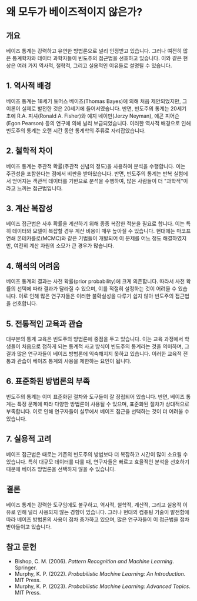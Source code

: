 # 왜 모두가 베이즈적이지 않은가?

## 개요

베이즈 통계는 강력하고 유연한 방법론으로 널리 인정받고 있습니다. 그러나 여전히 많은 통계학자와 데이터 과학자들이 빈도주의 접근법을 선호하고 있습니다. 이와 같은 현상은 여러 가지 역사적, 철학적, 그리고 실용적인 이유들로 설명될 수 있습니다.

## 1. **역사적 배경**

베이즈 통계는 18세기 토머스 베이즈(Thomas Bayes)에 의해 처음 제안되었지만, 그 이론이 실제로 발전한 것은 20세기에 들어서였습니다. 반면, 빈도주의 통계는 20세기 초에 R.A. 피셔(Ronald A. Fisher)와 예지 네이만(Jerzy Neyman), 에곤 피어슨(Egon Pearson) 등의 연구에 의해 널리 보급되었습니다. 이러한 역사적 배경으로 인해 빈도주의 통계는 오랜 시간 동안 통계학의 주류로 자리잡았습니다.

## 2. **철학적 차이**

베이즈 통계는 주관적 확률(주관적 신념의 정도)을 사용하여 분석을 수행합니다. 이는 주관성을 포함한다는 점에서 비판을 받아왔습니다. 반면, 빈도주의 통계는 반복 실험에서 얻어지는 객관적 데이터를 기반으로 분석을 수행하여, 많은 사람들이 더 "과학적"이라고 느끼는 접근법입니다.

## 3. **계산 복잡성**

베이즈 접근법은 사후 확률을 계산하기 위해 종종 복잡한 적분을 필요로 합니다. 이는 특히 데이터와 모델이 복잡할 경우 계산 비용이 매우 높아질 수 있습니다. 현대에는 마코프 연쇄 몬테카를로(MCMC)와 같은 기법들이 개발되어 이 문제를 어느 정도 해결하였지만, 여전히 계산 자원의 소모가 큰 경우가 많습니다.

## 4. **해석의 어려움**

베이즈 통계의 결과는 사전 확률(prior probability)에 크게 의존합니다. 따라서 사전 확률의 선택에 따라 결과가 달라질 수 있으며, 이를 적절히 설정하는 것이 어려울 수 있습니다. 이로 인해 많은 연구자들은 이러한 불확실성을 다루기 쉽지 않아 빈도주의 접근법을 선호합니다.

## 5. **전통적인 교육과 관습**

대부분의 통계 교육은 빈도주의 방법론에 중점을 두고 있습니다. 이는 교육 과정에서 학생들이 처음으로 접하게 되는 통계적 사고 방식이 빈도주의 통계라는 것을 의미하며, 그 결과 많은 연구자들이 베이즈 방법론에 익숙해지지 못하고 있습니다. 이러한 교육적 전통과 관습이 베이즈 통계의 사용을 제한하는 요인이 됩니다.

## 6. **표준화된 방법론의 부족**

빈도주의 통계는 이미 표준화된 절차와 도구들이 잘 정립되어 있습니다. 반면, 베이즈 통계는 특정 문제에 따라 다양한 방법론이 사용될 수 있으며, 표준화된 절차가 상대적으로 부족합니다. 이로 인해 연구자들이 실무에서 베이즈 접근을 선택하는 것이 더 어려울 수 있습니다.

## 7. **실용적 고려**

베이즈 접근법은 때로는 기존의 빈도주의 방법보다 더 복잡하고 시간이 많이 소요될 수 있습니다. 특히 대규모 데이터를 다룰 때, 연구자들은 빠르고 효율적인 분석을 선호하기 때문에 베이즈 방법론을 선택하지 않을 수 있습니다.

## 결론

베이즈 통계는 강력한 도구임에도 불구하고, 역사적, 철학적, 계산적, 그리고 실용적 이유로 인해 널리 사용되지 않는 경향이 있습니다. 그러나 현대의 컴퓨팅 기술이 발전함에 따라 베이즈 방법론의 사용이 점차 증가하고 있으며, 많은 연구자들이 이 접근법을 점차 받아들이고 있습니다.

## 참고 문헌

- Bishop, C. M. (2006). *Pattern Recognition and Machine Learning*. Springer.
- Murphy, K. P. (2022). *Probabilistic Machine Learning: An Introduction*. MIT Press.
- Murphy, K. P. (2023). *Probabilistic Machine Learning: Advanced Topics*. MIT Press.
